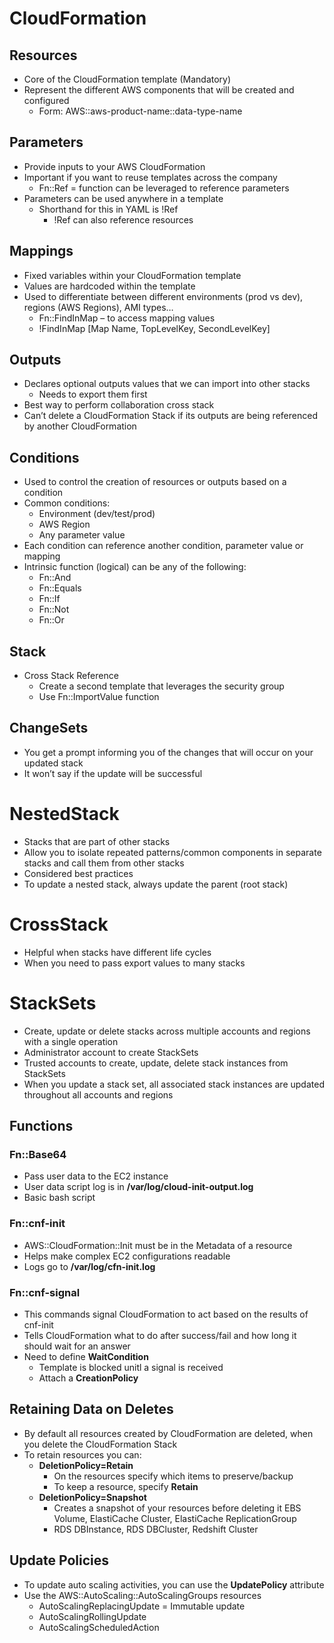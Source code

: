 # CloudFormation

## Resources
* Core of the CloudFormation template (Mandatory)
* Represent the different AWS components that will be created and configured
    * Form: AWS::aws-product-name::data-type-name

## Parameters
* Provide inputs to your AWS CloudFormation
* Important if you want to reuse templates across the company
    * Fn::Ref = function can be leveraged to reference parameters
* Parameters can be used anywhere in a template
    * Shorthand for this in YAML is !Ref
        * !Ref can also reference resources

## Mappings
* Fixed variables within your CloudFormation template
* Values are hardcoded within the template
* Used to differentiate between different environments (prod vs dev), regions (AWS Regions), AMI types…
    * Fn::FindInMap – to access mapping values
    * !FindInMap [Map Name, TopLevelKey, SecondLevelKey]

## Outputs
* Declares optional outputs values that we can import into other stacks
    * Needs to export them first
* Best way to perform collaboration cross stack
* Can’t delete a CloudFormation Stack if its outputs are being referenced by another CloudFormation 

## Conditions
* Used to control the creation of resources or outputs based on a condition
* Common conditions:
    * Environment (dev/test/prod)
    * AWS Region
    * Any parameter value
* Each condition can reference another condition, parameter value or mapping
* Intrinsic function (logical) can be any of the following:
    * Fn::And	
    * Fn::Equals 	
    * Fn::If		
    * Fn::Not	
    * Fn::Or

## Stack
* Cross Stack Reference
    * Create a second template that leverages the security group
    * Use Fn::ImportValue function

## ChangeSets
* You get a prompt informing you of the changes that will occur on your updated stack
* It won’t say if the update will be successful


# NestedStack
* Stacks that are part of other stacks
* Allow you to isolate repeated patterns/common components in separate stacks and call them from other stacks
* Considered best practices
* To update a nested stack, always update the parent (root stack)

# CrossStack
* Helpful when stacks have different life cycles
* When you need to pass export values to many stacks 

# StackSets
* Create, update or delete stacks across multiple accounts and regions with a single operation
* Administrator account to create StackSets
* Trusted accounts to create, update, delete stack instances from StackSets
* When you update a stack set, all associated stack instances are updated throughout all accounts and regions 


## Functions

### Fn::Base64
* Pass user data to the EC2 instance
* User data script log is in **/var/log/cloud-init-output.log** 
* Basic bash script

### Fn::cnf-init
* AWS::CloudFormation::Init must be in the Metadata of a resource
* Helps make complex EC2 configurations readable
* Logs go to **/var/log/cfn-init.log**

### Fn::cnf-signal
* This commands signal CloudFormation to act based on the results of cnf-init
* Tells CloudFormation what to do after success/fail and how long it should wait for an answer
* Need to define **WaitCondition**
    * Template is blocked unitl a signal is received
    * Attach a **CreationPolicy**

## Retaining Data on Deletes
* By default all resources created by CloudFormation are deleted, when you delete the CloudFormation Stack
* To retain resources you can:
    * **DeletionPolicy=Retain**
        * On the resources specify which items to preserve/backup
        * To keep a resource, specify **Retain**
    * **DeletionPolicy=Snapshot**
        * Creates a snapshot of your resources before deleting it
        EBS Volume, ElastiCache Cluster, ElastiCache ReplicationGroup
        * RDS DBInstance, RDS DBCluster, Redshift Cluster

## Update Policies
* To update auto scaling activities, you can use the **UpdatePolicy** attribute
* Use the AWS::AutoScaling::AutoScalingGroups resources
    * AutoScalingReplacingUpdate = Immutable update
    * AutoScalingRollingUpdate
    * AutoScalingScheduledAction